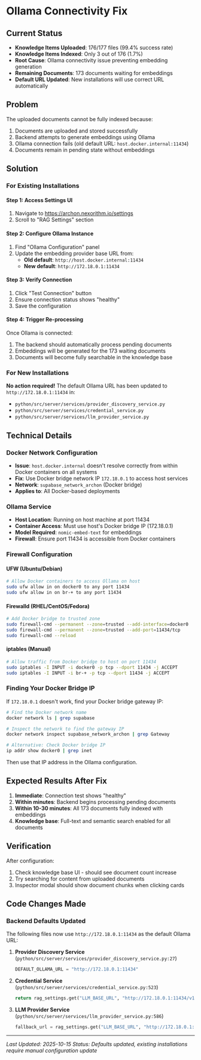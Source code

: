 # Ollama Connectivity Fix

## Current Status

- **Knowledge Items Uploaded**: 176/177 files (99.4% success rate)
- **Knowledge Items Indexed**: Only 3 out of 176 (1.7%)
- **Root Cause**: Ollama connectivity issue preventing embedding generation
- **Remaining Documents**: 173 documents waiting for embeddings
- **Default URL Updated**: New installations will use correct URL automatically

## Problem

The uploaded documents cannot be fully indexed because:
1. Documents are uploaded and stored successfully
2. Backend attempts to generate embeddings using Ollama
3. Ollama connection fails (old default URL: `host.docker.internal:11434`)
4. Documents remain in pending state without embeddings

## Solution

### For Existing Installations

#### Step 1: Access Settings UI
1. Navigate to https://archon.nexorithm.io/settings
2. Scroll to "RAG Settings" section

#### Step 2: Configure Ollama Instance
1. Find "Ollama Configuration" panel
2. Update the embedding provider base URL from:
   - **Old default**: `http://host.docker.internal:11434`
   - **New default**: `http://172.18.0.1:11434`

#### Step 3: Verify Connection
1. Click "Test Connection" button
2. Ensure connection status shows "healthy"
3. Save the configuration

#### Step 4: Trigger Re-processing
Once Ollama is connected:
1. The backend should automatically process pending documents
2. Embeddings will be generated for the 173 waiting documents
3. Documents will become fully searchable in the knowledge base

### For New Installations

**No action required!** The default Ollama URL has been updated to `http://172.18.0.1:11434` in:
- `python/src/server/services/provider_discovery_service.py`
- `python/src/server/services/credential_service.py`
- `python/src/server/services/llm_provider_service.py`

## Technical Details

### Docker Network Configuration
- **Issue**: `host.docker.internal` doesn't resolve correctly from within Docker containers on all systems
- **Fix**: Use Docker bridge network IP `172.18.0.1` to access host services
- **Network**: `supabase_network_archon` (Docker bridge)
- **Applies to**: All Docker-based deployments

### Ollama Service
- **Host Location**: Running on host machine at port 11434
- **Container Access**: Must use host's Docker bridge IP (172.18.0.1)
- **Model Required**: `nomic-embed-text` for embeddings
- **Firewall**: Ensure port 11434 is accessible from Docker containers

### Firewall Configuration

#### UFW (Ubuntu/Debian)
```bash
# Allow Docker containers to access Ollama on host
sudo ufw allow in on docker0 to any port 11434
sudo ufw allow in on br-+ to any port 11434
```

#### Firewalld (RHEL/CentOS/Fedora)
```bash
# Add Docker bridge to trusted zone
sudo firewall-cmd --permanent --zone=trusted --add-interface=docker0
sudo firewall-cmd --permanent --zone=trusted --add-port=11434/tcp
sudo firewall-cmd --reload
```

#### iptables (Manual)
```bash
# Allow traffic from Docker bridge to host on port 11434
sudo iptables -I INPUT -i docker0 -p tcp --dport 11434 -j ACCEPT
sudo iptables -I INPUT -i br-+ -p tcp --dport 11434 -j ACCEPT
```

### Finding Your Docker Bridge IP

If `172.18.0.1` doesn't work, find your Docker bridge gateway IP:

```bash
# Find the Docker network name
docker network ls | grep supabase

# Inspect the network to find the gateway IP
docker network inspect supabase_network_archon | grep Gateway

# Alternative: Check Docker bridge IP
ip addr show docker0 | grep inet
```

Then use that IP address in the Ollama configuration.

## Expected Results After Fix

1. **Immediate**: Connection test shows "healthy"
2. **Within minutes**: Backend begins processing pending documents
3. **Within 10-30 minutes**: All 173 documents fully indexed with embeddings
4. **Knowledge base**: Full-text and semantic search enabled for all documents

## Verification

After configuration:
1. Check knowledge base UI - should see document count increase
2. Try searching for content from uploaded documents
3. Inspector modal should show document chunks when clicking cards

## Code Changes Made

### Backend Defaults Updated
The following files now use `http://172.18.0.1:11434` as the default Ollama URL:

1. **Provider Discovery Service** (`python/src/server/services/provider_discovery_service.py:27`)
   ```python
   DEFAULT_OLLAMA_URL = "http://172.18.0.1:11434"
   ```

2. **Credential Service** (`python/src/server/services/credential_service.py:523`)
   ```python
   return rag_settings.get("LLM_BASE_URL", "http://172.18.0.1:11434/v1")
   ```

3. **LLM Provider Service** (`python/src/server/services/llm_provider_service.py:586`)
   ```python
   fallback_url = rag_settings.get("LLM_BASE_URL", "http://172.18.0.1:11434")
   ```

---
*Last Updated: 2025-10-15*
*Status: Defaults updated, existing installations require manual configuration update*
